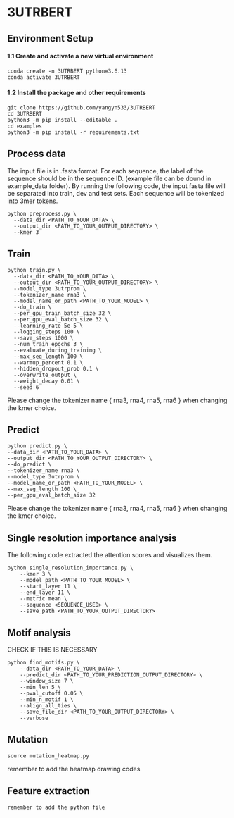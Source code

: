 # 3UTRBERT
## Environment Setup

#### 1.1 Create and activate a new virtual environment
```
conda create -n 3UTRBERT python=3.6.13 
conda activate 3UTRBERT
```
#### 1.2 Install the package and other requirements
```conda install pytorch==1.10.1 torchvision==0.11.2 torchaudio==0.10.1 cudatoolkit=10.2 -c pytorch
git clone https://github.com/yangyn533/3UTRBERT
cd 3UTRBERT
python3 -m pip install --editable .
cd examples
python3 -m pip install -r requirements.txt
```
## Process data
The input file is in .fasta format. For each sequence, the label of the sequence should be in the sequence ID. (example file can be dound in example_data folder).
By running the following code, the input fasta file will be separated into train, dev and test sets. Each sequence will be tokenized into 3mer tokens.
```
python preprocess.py \
  --data_dir <PATH_TO_YOUR_DATA> \
  --output_dir <PATH_TO_YOUR_OUTPUT_DIRECTORY> \
  --kmer 3
```
## Train
```
python train.py \
  --data_dir <PATH_TO_YOUR_DATA> \
  --output_dir <PATH_TO_YOUR_OUTPUT_DIRECTORY> \
  --model_type 3utrprom \
  --tokenizer_name rna3 \
  --model_name_or_path <PATH_TO_YOUR_MODEL> \
  --do_train \
  --per_gpu_train_batch_size 32 \
  --per_gpu_eval_batch_size 32 \
  --learning_rate 5e-5 \
  --logging_steps 100 \
  --save_steps 1000 \
  --num_train_epochs 3 \
  --evaluate_during_training \
  --max_seq_length 100 \
  --warmup_percent 0.1 \
  --hidden_dropout_prob 0.1 \
  --overwrite_output \
  --weight_decay 0.01 \
  --seed 6
```
Please change the tokenizer name { rna3, rna4, rna5, rna6 } when changing the kmer choice.
## Predict
```
python predict.py \
--data_dir <PATH_TO_YOUR_DATA> \
--output_dir <PATH_TO_YOUR_OUTPUT_DIRECTORY> \
--do_predict \
--tokenizer_name rna3 \
--model_type 3utrprom \
--model_name_or_path <PATH_TO_YOUR_MODEL> \
--max_seg_length 100 \
--per_gpu_eval_batch_size 32
```
Please change the tokenizer name { rna3, rna4, rna5, rna6 } when changing the kmer choice.
## Single resolution importance analysis
The following code extracted the attention scores and visualizes them.
```
python single_resolution_importance.py \
    --kmer 3 \
    --model_path <PATH_TO_YOUR_MODEL> \
    --start_layer 11 \
    --end_layer 11 \
    --metric mean \
    --sequence <SEQUENCE_USED> \
    --save_path <PATH_TO_YOUR_OUTPUT_DIRECTORY>
```

## Motif analysis
CHECK IF THIS IS NECESSARY
```
python find_motifs.py \
    --data_dir <PATH_TO_YOUR_DATA> \
    --predict_dir <PATH_TO_YOUR_PREDICTION_OUTPUT_DIRECTORY> \
    --window_size 7 \
    --min_len 5 \
    --pval_cutoff 0.05 \
    --min_n_motif 1 \
    --align_all_ties \
    --save_file_dir <PATH_TO_YOUR_OUTPUT_DIRECTORY> \
    --verbose
```

## Mutation
```
source mutation_heatmap.py
```
remember to add the heatmap drawing codes

## Feature extraction
```
remember to add the python file
```

